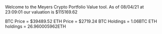 Welcome to the Meyers Crypto Portfolio Value tool. 
As of 08/04/21 at 23:09:01 our valuation is $115169.62 

BTC Price = $39489.52
 ETH Price = $2719.24
BTC Holdings = 1.06BTC
 ETH holdings = 26.960005962ETH 
